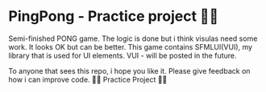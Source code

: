 # PingPong - Practice project 👨‍💻

Semi-finished PONG game. The logic is done but i think visulas need some work. It looks OK but can be better.
This game contains SFMLUI(VUI), my library that is used for UI elements.
VUI - will be posted in the future.

To anyone that sees this repo, i hope you like it. Please give feedback on how i can improve code.
👨‍💻 Practice Project 👨‍🎓
